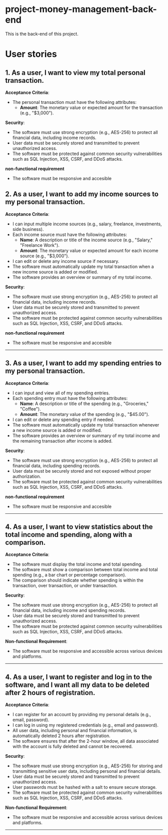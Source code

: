 # project-money-management-back-end
This is the back-end of this project.

# User stories

## 1. As a user, I want to view my total personal transaction.

**Acceptance Criteria**:
- The personal transaction  must have the following attributes:
  - **Amount**: The monetary value or expected amount for the transaction (e.g., "$3,000").

**Security**:
- The software must use strong encryption (e.g., AES-256) to protect all financial data, including income records.
- User data must be securely stored and transmitted to prevent unauthorized access.
- The software must be protected against common security vulnerabilities such as SQL Injection, XSS, CSRF, and DDoS attacks.

**non-functional requirement**
- The software must be responsive and accesible

## 2. As a user, I want to add my income sources to my personal transaction.

**Acceptance Criteria**:
- I can input multiple income sources (e.g., salary, freelance, investments, side business).
- Each income source must have the following attributes:
  - **Name**: A description or title of the income source (e.g., "Salary," "Freelance Work").
  - **Amount**: The monetary value or expected amount for each income source (e.g., "$3,000").
- I can edit or delete any income source if necessary.
- The software must automatically update my total transaction when a new income source is added or modified.
- The software provides an overview or summary of my total income.

**Security**:
- The software must use strong encryption (e.g., AES-256) to protect all financial data, including income records.
- User data must be securely stored and transmitted to prevent unauthorized access.
- The software must be protected against common security vulnerabilities such as SQL Injection, XSS, CSRF, and DDoS attacks.

**non-functional requirement**
- The software must be responsive and accesible

---

## 3. As a user, I want to add my spending entries to my personal transaction.

**Acceptance Criteria**:
- I can input and view all of my spending entries.
- Each spending entry must have the following attributes: 
  - **Name**: A description or title of the spending (e.g., "Groceries," "Coffee").
  - **Amount**: The monetary value of the spending (e.g., "$45.00").
- I can edit or delete any spending entry if needed.
- The software must automatically update my total transaction whenever a new income source is added or modified.
- The software provides an overview or summary of my total income and the remaining transaction after income is added.

**Security**:
- The software must use strong encryption (e.g., AES-256) to protect all financial data, including spending records.
- User data must be securely stored and not exposed without proper authorization.
- The software must be protected against common security vulnerabilities such as SQL Injection, XSS, CSRF, and DDoS attacks.

**non-functional requirement**
- The software must be responsive and accesible

---

## 4. As a user, I want to view statistics about the total income and spending, along with a comparison.

**Acceptance Criteria**:
- The software must display the total income and total spending.
- The software must show a comparison between total income and total spending (e.g., a bar chart or percentage comparison).
- The comparison should indicate whether spending is within the transaction, over transaction, or under transaction.

**Security**:
- The software must use strong encryption (e.g., AES-256) to protect all financial data, including income and spending records.
- User data must be securely stored and transmitted to prevent unauthorized access.
- The software must be protected against common security vulnerabilities such as SQL Injection, XSS, CSRF, and DDoS attacks.

**Non-functional Requirement**:
- The software must be responsive and accessible across various devices and platforms.

---

## 4. As a user, I want to register and log in to the software, and I want all my data to be deleted after 2 hours of registration.

**Acceptance Criteria**:
- I can register for an account by providing my personal details (e.g., email, password).
- I can log in using my registered credentials (e.g., email and password).
- All user data, including personal and financial information, is automatically deleted 2 hours after registration.
- The software ensures that after the 2-hour window, all data associated with the account is fully deleted and cannot be recovered.

**Security**:
- The software must use strong encryption (e.g., AES-256) for storing and transmitting sensitive user data, including personal and financial details.
- User data must be securely stored and transmitted to prevent unauthorized access.
- User passwords must be hashed with a salt to ensure secure storage.
- The software must be protected against common security vulnerabilities such as SQL Injection, XSS, CSRF, and DDoS attacks.

**Non-functional Requirement**:
- The software must be responsive and accessible across various devices and platforms.

---
